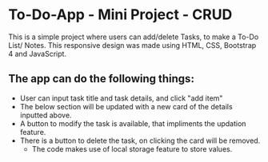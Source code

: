 # To-Do-App - Mini Project - CRUD
This is a simple project where users can add/delete Tasks, to make a To-Do List/ Notes. This responsive design was made using HTML, CSS, Bootstrap 4 and JavaScript.
## The app can do the following things:
* User can input task title and task details, and click "add item"
* The below section will be updated with a new card of the details inputted above.
* A button to modify the task is available, that impliments the updation feature.
* There is a button to delete the task, on clicking the card will be removed.
  * The code makes use of local storage feature to store values.
